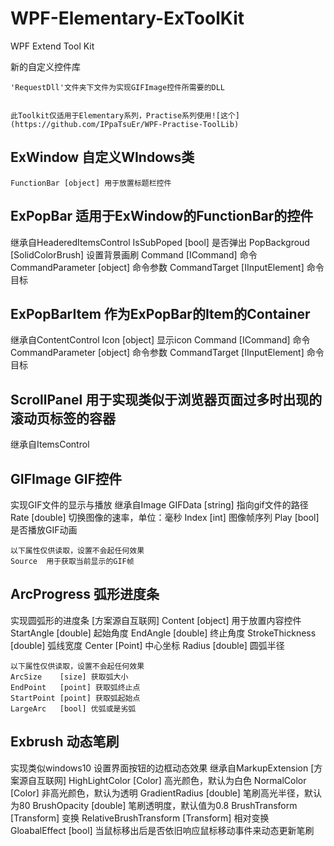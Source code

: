# WPF-Elementary-ExToolKit
 WPF Extend Tool Kit

新的自定义控件库

	'RequestDll'文件夹下文件为实现GIFImage控件所需要的DLL


	此Toolkit仅适用于Elementary系列，Practise系列使用![这个](https://github.com/IPpaTsuEr/WPF-Practise-ToolLib)
	
## ExWindow 自定义WIndows类
	
	FunctionBar [object] 用于放置标题栏控件

## ExPopBar 适用于ExWindow的FunctionBar的控件
 继承自HeaderedItemsControl
	IsSubPoped   [bool] 是否弹出
	PopBackgroud [SolidColorBrush] 设置背景画刷
	Command       [ICommand] 命令
	CommandParameter [object] 命令参数
	CommandTarget   [IInputElement] 命令目标

## ExPopBarItem 作为ExPopBar的Item的Container
 继承自ContentControl
	Icon [object] 显示icon
	Command       [ICommand] 命令
	CommandParameter [object] 命令参数
	CommandTarget   [IInputElement] 命令目标

## ScrollPanel 用于实现类似于浏览器页面过多时出现的滚动页标签的容器
 继承自ItemsControl

## GIFImage GIF控件
 实现GIF文件的显示与播放 继承自Image
	GIFData [string] 指向gif文件的路径
	Rate    [double] 切换图像的速率，单位：毫秒
	Index   [int]    图像帧序列
	Play    [bool]   是否播放GIF动画
	
	以下属性仅供读取，设置不会起任何效果
	Source  用于获取当前显示的GIF帧
	
## ArcProgress 弧形进度条
 实现圆弧形的进度条 [方案源自互联网]
	Content    [object] 用于放置内容控件
	StartAngle [double] 起始角度
	EndAngle   [double] 终止角度
	StrokeThickness [double] 弧线宽度
	Center     [Point]  中心坐标
	Radius     [double] 圆弧半径
	
	以下属性仅供读取，设置不会起任何效果
	ArcSize    [size] 获取弧大小
	EndPoint   [point] 获取弧终止点
	StartPoint [point] 获取弧起始点
	LargeArc   [bool] 优弧或是劣弧
	
## Exbrush 动态笔刷
 实现类似windows10 设置界面按钮的边框动态效果 继承自MarkupExtension [方案源自互联网]
	HighLightColor [Color] 高光颜色，默认为白色
	NormalColor [Color] 非高光颜色，默认为透明
	GradientRadius [double] 笔刷高光半径，默认为80
	BrushOpacity [double] 笔刷透明度，默认值为0.8
	BrushTransform [Transform] 变换
	RelativeBrushTransform [Transform] 相对变换
	GloabalEffect [bool] 当鼠标移出后是否依旧响应鼠标移动事件来动态更新笔刷